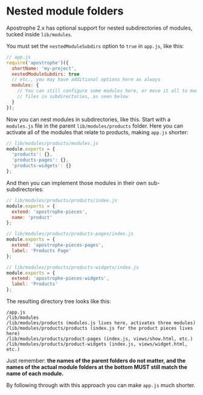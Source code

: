# Nested module folders

Apostrophe 2.x has optional support for nested subdirectories of modules, tucked
inside `lib/modules`.

You must set the `nestedModuleSubdirs` option to `true` in `app.js`, like this:


```javascript
// app.js
require('apostrophe')({
  shortName: 'my-project',
  nestedModuleSubdirs: true
  // etc., you may have additional options here as always
  modules: {
    // You can still configure some modules here, or move it all to modules.js
    // files in subdirectories, as seen below
  }
});
```


Now you can nest modules in subdirectories, like this. Start with a `modules.js`
file in the parent `lib/modules/products` folder. Here you can activate all of the
modules that relate to products, making `app.js` shorter:


```javascript
// lib/modules/products/modules.js
module.exports = {
  'products': {},
  'products-pages': {},
  'products-widgets': {}
};
```


And then you can implement those modules in their own sub-subdirectories:


```javascript
// lib/modules/products/products/index.js
module.exports = {
  extend: 'apostrophe-pieces',
  name: 'product'
};
```


```javascript
// lib/modules/products/products-pages/index.js
module.exports = {
  extend: 'apostrophe-pieces-pages',
  label: 'Products Page'
};
```


```javascript
// lib/modules/products/products-widgets/index.js
module.exports = {
  extend: 'apostrophe-pieces-widgets',
  label: 'Products'
};
```

The resulting directory tree looks like this:

```
/app.js
/lib/modules
/lib/modules/products (modules.js lives here, activates three modules)
/lib/modules/products/products (index.js for the product pieces lives here)
/lib/modules/products/product-pages (index.js, views/show.html, etc.)
/lib/modules/products/product-widgets (index.js, views/widget.html, etc.)
```

Just remember: **the names of the parent folders do not matter, and the names of the actual
module folders at the bottom MUST still match the name of each module.**

By following through with this approach you can make `app.js` much shorter.

